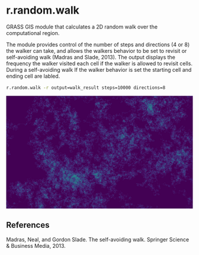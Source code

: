 # r.random.walk

GRASS GIS module that calculates a 2D random walk over the computational region.

The module provides control of the number of steps and directions (4 or 8) the walker can take, and allows the walkers behavior to be set to revisit or self-avoiding walk (Madras and Slade, 2013). The output displays the frequency the walker visited each cell if the walker is allowed to revisit cells. During a self-avoiding walk If the walker behavior is set the starting cell and ending cell are labled.

```bash
r.random.walk -r output=walk_result steps=10000 directions=8
```

!['Random Walk'](random_walk_output.png)

## References

Madras, Neal, and Gordon Slade. The self-avoiding walk. Springer Science & Business Media, 2013.
